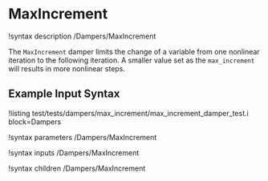 # MaxIncrement
!syntax description /Dampers/MaxIncrement

The `MaxIncrement` damper limits the change of a variable from one nonlinear
iteration to the following iteration. A smaller value set as the `max_increment`
will results in more nonlinear steps.

## Example Input Syntax

!listing test/tests/dampers/max_increment/max_increment_damper_test.i block=Dampers

!syntax parameters /Dampers/MaxIncrement

!syntax inputs /Dampers/MaxIncrement

!syntax children /Dampers/MaxIncrement

